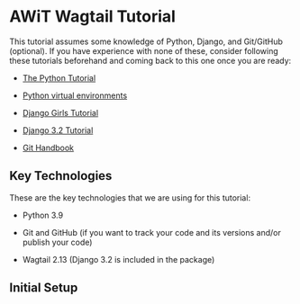 AWiT Wagtail Tutorial
=====================

This tutorial assumes some knowledge of Python, Django, and Git/GitHub (optional). If you have experience with none of these, consider following these tutorials beforehand and coming back to this one once you are ready:

* [The Python Tutorial](https://docs.python.org/3/tutorial/index.html)

* [Python virtual environments](https://docs.python.org/3/tutorial/venv.html)

* [Django Girls Tutorial](https://tutorial.djangogirls.org/en/)

* [Django 3.2 Tutorial](https://docs.djangoproject.com/en/3.2/intro/)

* [Git Handbook](https://guides.github.com/introduction/git-handbook/)


Key Technologies
----------------

These are the key technologies that we are using for this tutorial:

* Python 3.9

* Git and GitHub (if you want to track your code and its versions and/or publish your code)

* Wagtail 2.13 (Django 3.2 is included in the package)


Initial Setup
-------------
